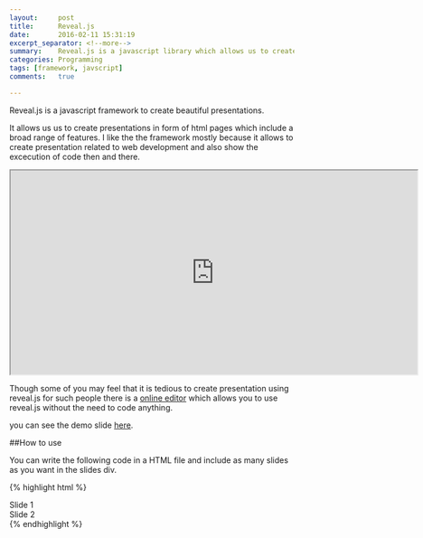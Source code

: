 ```yaml
---
layout:     post
title:      Reveal.js
date:       2016-02-11 15:31:19
excerpt_separator: <!--more-->
summary:    Reveal.js is a javascript library which allows us to create beautiful minimalist presentations 
categories: Programming 
tags: [framework, javscript]
comments:   true

---
```


Reveal.js is a javascript framework to create beautiful presentations. 

It allows us us to create presentations in form of html pages which include a broad range of features. I like the the framework mostly because it allows to create presentation related to web development and also show the excecution of code then and there. 

<!--more-->

<iframe src="http://lab.hakim.se/reveal-js/#/" style="height:361px;width:720px;"></iframe>

Though some of you may feel that it is tedious to create presentation using 
reveal.js for such people there is a [online editor](http://slides.com/) which allows you to use reveal.js without the need to code anything.

you can see the demo slide [here](http://lab.hakim.se/reveal-js/#/).

##How to use

You can write the following code in a HTML file and include as many slides as you want in the slides div.

{% highlight html %}
<html>
    <head>
        <link rel="stylesheet" href="css/reveal.css">
        <link rel="stylesheet" href="css/theme/white.css">
    </head>
    <body>
        <div class="reveal">
            <div class="slides">
                <section>Slide 1</section>
                <section>Slide 2</section>
            </div>
        </div>
        <script src="js/reveal.js"></script>
        <script>
            Reveal.initialize();
        </script>
    </body>
</html>
{% endhighlight %}

